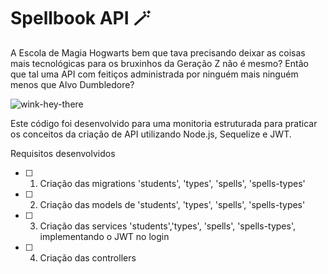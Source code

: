 # Spellbook API 🪄

A Escola de Magia Hogwarts bem que tava precisando deixar as coisas mais tecnológicas para os bruxinhos da Geração Z não é mesmo?
Então que tal uma API com feitiços administrada por ninguém mais ninguém menos que Alvo Dumbledore? 

![wink-hey-there](https://github.com/joanamds/spellbook-api/assets/106452876/931a2c63-5bd0-4792-8e21-a5a86627c20d)

Este código foi desenvolvido para uma monitoria estruturada para praticar os conceitos da criação de API utilizando Node.js, Sequelize e JWT.

Requisitos desenvolvidos
- [ ] 1. Criação das migrations 'students', 'types', 'spells', 'spells-types'
- [ ] 2. Criação das models de 'students', 'types', 'spells', 'spells-types'
- [ ] 3. Criação das services 'students','types', 'spells', 'spells-types', implementando o JWT no login
- [ ] 4. Criação das controllers

